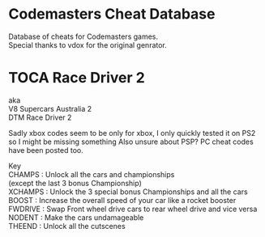 # Codemasters Cheat Database

Database of cheats for Codemasters games.  
Special thanks to vdox for the original genrator.

# TOCA Race Driver 2

aka  
V8 Supercars Australia 2  
DTM Race Driver 2

Sadly xbox codes seem to be only for xbox, I only quickly tested it on PS2 so I might be missing something
Also unsure about PSP?
PC cheat codes have been posted too.

Key  
CHAMPS : Unlock all the cars and championships  
(except the last 3 bonus Championship)  
XCHAMPS : Unlock the 3 special bonus Championships and all the cars  
BOOST : Increase the overall speed of your car like a rocket booster  
FWDRIVE : Swap Front wheel drive cars to rear wheel drive and vice versa  
NODENT : Make the cars undamageable  
THEEND : Unlock all the cutscenes
